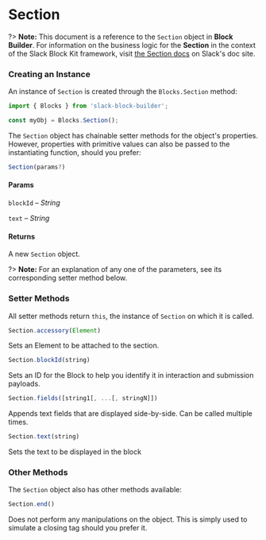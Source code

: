 # Section

?> **Note:** This document is a reference to the `Section` object in **Block Builder**. For information on the business logic for the **Section** in the context of the Slack Block Kit framework, visit [the Section docs](https:&#x2F;&#x2F;api.slack.com&#x2F;reference&#x2F;block-kit&#x2F;blocks#section) on Slack's doc site.

### Creating an Instance 

An instance of `Section` is created through the `Blocks.Section` method:

```javascript
import { Blocks } from 'slack-block-builder';

const myObj = Blocks.Section();
```


The `Section` object has chainable setter methods for the object's properties. However, properties with primitive values can also be passed to the instantiating function, should you prefer:

```javascript
Section(params?)
```

#### Params

`blockId` – *String*

`text` – *String*

#### Returns

A new `Section` object.

?> **Note:** For an explanation of any one of the parameters, see its corresponding setter method below.

### Setter Methods

All setter methods return `this`, the instance of `Section` on which it is called.

```javascript
Section.accessory(Element)
```

Sets an Element to be attached to the section.
```javascript
Section.blockId(string)
```

Sets an ID for the Block to help you identify it in interaction and submission payloads.
```javascript
Section.fields([string1[, ...[, stringN]])
```

Appends text fields that are displayed side-by-side. Can be called multiple times.
```javascript
Section.text(string)
```

Sets the text to be displayed in the block


### Other Methods

The `Section` object also has other methods available:

```javascript
Section.end()
```

Does not perform any manipulations on the object. This is simply used to simulate a closing tag should you prefer it.


